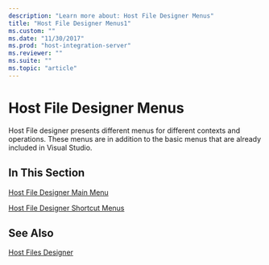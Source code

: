 ```yaml
---
description: "Learn more about: Host File Designer Menus"
title: "Host File Designer Menus1"
ms.custom: ""
ms.date: "11/30/2017"
ms.prod: "host-integration-server"
ms.reviewer: ""
ms.suite: ""
ms.topic: "article"
---
```

# Host File Designer Menus
Host File designer presents different menus for different contexts and operations. These menus are in addition to the basic menus that are already included in Visual Studio.  
  
## In This Section  
 [Host File Designer Main Menu](../core/host-file-designer-main-menu1.md)  
  
 [Host File Designer Shortcut Menus](../core/host-file-designer-shortcut-menus1.md)  
  
## See Also  
 [Host Files Designer](../core/host-files-designer2.md)
